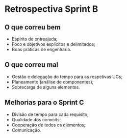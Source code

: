 # Retrospectiva Sprint B

## O que correu bem

- Espírito de entreajuda;
- Foco e objetivos explícitos e delimitados;
- Boas práticas de engenharia.

## O que correu mal

- Gestão e delegação do tempo para as respetivas UCs;
- Planeamento (análise de componentes);
- Sobrecarga de alguns elementos.

## Melhorias para o Sprint C

- Divisão de tempo para cada requisito;
- Qualidade dos commits;
- Cooperação de todos os elementos;
- Comunicação.
